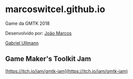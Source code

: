 # marcoswitcel.github.io
Game da GMTK 2018 

Desenvolvido por:
[João Marcos](https://github.com/marcoswitcel)

[Gabriel Ullmann](hhttps://github.com/nkinesis)

## Game Maker's Toolkit Jam
[https://itch.io/jam/gmtk-jam](https://itch.io/jam/gmtk-jam)
